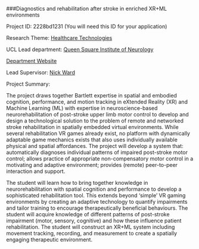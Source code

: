 ###Diagnostics and rehabilitation after stroke in enriched XR+ML environments

Project ID: 2228bd1231
(You will need this ID for your application)

Research Theme: [Healthcare Technologies](../themes/healthcare-technologies.md)

UCL Lead department: [Queen Square Institute of Neurology](../departments/queen-square-institute-of-neurology.md)

[Department Website](https://www.ucl.ac.uk/ion)

Lead Supervisor: [Nick Ward](https://iris.ucl.ac.uk/iris/browse/profile?upi=NWARD48)

Project Summary:

The project draws together Bartlett expertise in spatial and embodied cognition, performance, and motion tracking in eXtended Reality (XR) and Machine Learning (ML) with expertise in neuroscience-based neurorehabilitation of post-stroke upper limb motor control to develop and design a technological solution to the problem of remote and networked stroke rehabilitation in spatially embedded virtual environments. While several rehabilitation VR games already exist, no platform with dynamically adaptable game mechanics exists that also uses individually available physical and spatial affordances. The project will develop a system that: automatically diagnoses individual patterns of impaired post-stroke motor control; allows practice of appropriate non-compensatory motor control in a motivating and adaptive environment; provides (remote) peer-to-peer interaction and support. 
 
 The student will learn how to bring together knowledge in neurorehabilitation with spatial cognition and performance to develop a sophisticated rehabilitation tool. This extends beyond ‘simple’ VR gaming environments by creating an adaptive technology to quantify impairments and tailor training to encourage therapeutically beneficial behaviours. The student will acquire knowledge of different patterns of post-stroke impairment (motor, sensory, cognitive) and how these influence patient rehabilitation. The student will construct an XR+ML system including movement tracking, recording, and measurement to create a spatially engaging therapeutic environment.